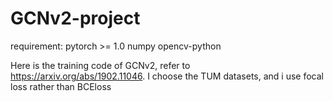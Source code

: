 # GCNv2-project

requirement:
pytorch >= 1.0
numpy
opencv-python

Here is the training code of GCNv2, refer to https://arxiv.org/abs/1902.11046. I choose the TUM datasets, and i use focal loss rather than BCEloss 
